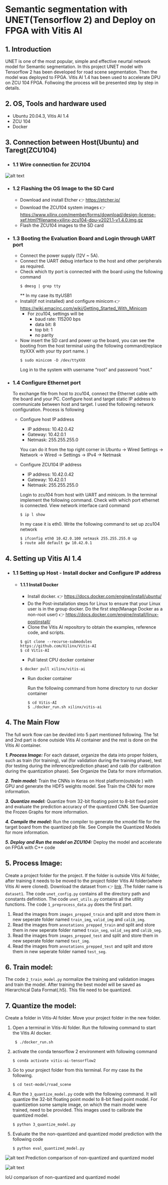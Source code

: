 # Semantic segmentation with UNET(Tensorflow 2) and Deploy on FPGA with Vitis AI

## 1. Introduction

UNET is one of the most popular, simple and effective neurtal network model for Semantic segmentation. In this project UNET model with Tensorflow 2 has been developed for road scene segmentation. Then the model was deployed to FPGA. Vitis AI 1.4 has been used to accelerate DPU on ZCU 104 FPGA. Follwoing the process will be presented step by step in details.

## 2. OS, Tools and hardware used

* Ubuntu 20.04.3, Vitis AI 1.4
* ZCU 104
* Docker

## 3. Connection between Host(Ubuntu) and Taregt(ZCU104)

  - ### 1.1 Wire connection for ZCU104
   ![alt text](https://github.com/Zaman32/vitis_fpga_semantic_seg/blob/main/vitis_doc_png/zcu104_set.png?raw=true)
   
  - ### 1.2 Flashing the OS Image to the SD Card
     - Download and install Etcher :point_right: https://etcher.io/
     - Download the ZCU104 system images :point_right: https://www.xilinx.com/member/forms/download/design-license-xef.html?filename=xilinx-zcu104-dpu-v2021.1-v1.4.0.img.gz
     - Flash the ZCU104 images to the SD card

   - ### 1.3 Booting the Evaluation Board and Login through UART port
     - Connect the power supply (12V ~ 5A).
     - Connect the UART debug interface to the host and other peripherals as required.
     - Check which tty port is connected with the board using the following command
       ```
       $ dmesg | grep tty
       ```
       ** In my case its ttyUSB1
     - Install(if not installed) and configure minicom :point_right: https://wiki.emacinc.com/wiki/Getting_Started_With_Minicom
       * For zcu104, settings will be
           * baud rate: 115200 bps
           * data bit: 8
           * top bit: 1
           * no parity
     - Now insert the SD card and power up the board, you can see the booting from the host terminal using the following command(replace ttyXXX with your tty port name. )
       ```
       $ sudo minicom -D /dev/ttyXXX
       ```
       Log in to the system with username “root” and password “root.”
     
   - ### 1.4 Configure Ethernet port
      To exchange file from host to zcu104, connect the Ethernet cable with the board and your PC. Configure host and target static IP address to communicate between host and target. I used the following network configuration. Process is following
      - Configure host IP address
           * IP address: 10.42.0.42
           * Gateway: 10.42.0.1
           * Netmask: 255.255.255.0
             
          You can do it from the top right corner in Ubuntu -> Wired Settings -> Network -> Wired -> Settings -> IPv4 -> Netmask
      - Configure ZCU104 IP address
           * IP address: 10.42.0.42
           * Gateway: 10.42.0.1
           * Netmask: 255.255.255.0
           
         Login to zcu104 from host with UART and minicom. In the terminal implement the following command. Check with which port ethernet is connected. View network interface card command
         ```
         $ ip l show
         ```
         In my case it is eth0. Write the following command to set up zcu104 network
         ```
         $ ifconfig eth0 10.42.0.100 netmask 255.255.255.0 up
         $ route add default gw 10.42.0.1
         ```
      
## 4. Setting up Vitis AI 1.4
- ### 1.1 Setting up Host - Install docker and Configure IP address 
  - #### 1.1.1 Install Docker
     * Install docker. :point_right: https://docs.docker.com/engine/install/ubuntu/
     * Do the Post-installation steps for Linux to ensure that your Linux user is in the group docker. Do the first step(Manage Docker as a non-root user)            :point_right: https://docs.docker.com/engine/install/linux-postinstall/
     * Clone the Vitis AI repository to obtain the examples, reference code, and scripts. 
     ``` 
     $ git clone --recurse-submodules https://github.com/Xilinx/Vitis-AI 
     $ cd Vitis-AI 
    ```
    * Pull latest CPU docker container 
     ```
     $ docker pull xilinx/vitis-ai
     ```
     * Run docker container
     
       Run the following command from home directory to run docker container 
       ```
       $ cd Vitis-AI 
       $ ./docker_run.sh xilinx/vitis-ai
       ```
     
     
## 4. The Main Flow
The full work flow can be devided into 5 part mentioned following. The 1st and 2nd part is done outside Vitis AI container and the rest is done on the Vitis AI container. 

 ***1. Process Image:*** For each dataset, organize the data into proper folders, such as train (for training), val (for validation during the training phase), test (for testing during the inference/prediction phase) and calib (for calibration during the quantization phase). See Organize the Data for more information.
 
 ***2. Train model:*** Train the CNNs in Keras on Host platform(outside ) with GPU and generate the HDF5 weights model. See Train the CNN for more information.
 
 ***3. Quantize model:*** Quantize from 32-bit floating point to 8-bit fixed point and evaluate the prediction accuracy of the quantized CNN. See Quantize the Frozen Graphs for more information.
 
 ***4. Compile the model:*** Run the compiler to generate the xmodel file for the target board from the quantized pb file. See Compile the Quantized Models for more information.
 
 ***5. Deploy and Run the model on ZCU104:*** Deploy the model and accelerate on FPGA with C++ code
 
 ## 5. Process Image: 
Create a project folder for the project. If the folder is outside Vitis AI folder, after training it needs to be moved to the project folder Vitis AI folder(where Vitis AI were cloned). Download the dataset from :point_right: [link](https://drive.google.com/file/d/0B0d9ZiqAgFkiOHR1NTJhWVJMNEU/view) .The folder name is ```dataset1```. The code ```unet_config.py``` contains all the directory path and constants definition. The code ```unet_utils.py``` contains all the utility functions. 
The code ```1_preprocess_data.py``` does the first part. 
 1. Read the images from ```images_prepped_train``` and split and store them in new seperate folder named ```train_img```, ```valid_img``` and ```calib_img```.
 2. Read the images from ```annotations_prepped_train``` and split and store them in new seperate folder named ```train_seg```, ```valid_seg``` and ```calib_seg```.
 3. Read the images from ```images_prepped_test``` and split and store them in new seperate folder named ```test_img```.
 4. Read the images from ```annotations_prepped_test``` and split and store them in new seperate folder named ```test_seg```.
 

## 6. Train model: 
The code ```2_train_model.py``` normalize the training and validation images and train the model. After training the best model will be saved as Hierarchical Data Format(.h5). This file need to be quantized.

## 7. Quantize the model: 
Create a folder in Vitis-AI folder. Move your project folder in the new folder.
1. Open a terminal in Vitis-AI folder. Run the following command to start the Vitis AI docker.
   ```
    $ ./docker_run.sh
    ```
2. activate the conda tensorflow 2 environment with following command
   ```
   $ conda activate vitis-ai-tensorflow2
   ``` 
3. Go to your project folder from this terminal. For my case its the following.
   ```
   $ cd test-model/road_scene
   ```
4. Run the ```3_quantize_model.py``` code with the following command. It will quantize the 32-bit floating point model to 8-bit fixed point model. For quantizetion some sample image, on which the main model were trained, need to be provided. This images used to calibrate the quantized model. 
   ```
   $ python 3_quantize_model.py 
   ```
   
5. Evaluate the the non-quantized and quantized model prediction with the following code
   ```
   $ python eval_quantized_model.py
   ```
   
![alt text](https://github.com/Zaman32/vitis_fpga_semantic_seg/blob/main/vitis_doc_png/doc_pred_com.png?raw=true) 
Prediction comparison of non-quantized and quantized model  



     
![alt text](https://github.com/Zaman32/vitis_fpga_semantic_seg/blob/main/vitis_doc_png/doc_iou.png?raw=true) 

IoU comparison of non-quantized and quantized model    
     
   

     
     

